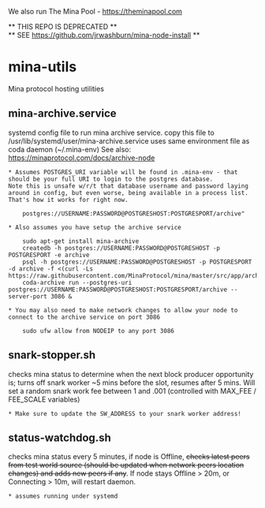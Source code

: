 We also run The Mina Pool - https://theminapool.com

** THIS REPO IS DEPRECATED **  
** SEE https://github.com/jrwashburn/mina-node-install **

# mina-utils
Mina protocol hosting utilities 

## mina-archive.service

systemd config file to run mina archive service. 
copy this file to /usr/lib/systemd/user/mina-archive.service
uses same environment file as coda daemon (~/.mina-env)
See also: https://minaprotocol.com/docs/archive-node 
	
	* Assumes POSTGRES_URI variable will be found in .mina-env - that should be your full URI to login to the postgres database. 
	Note this is unsafe w/r/t that database username and password laying around in config, but even worse, being available in a process list. 
	That's how it works for right now.
		
		postgres://USERNAME:PASSWORD@POSTGRESHOST:POSTGRESPORT/archive"

	* Also assumes you have setup the archive service
		
		sudo apt-get install mina-archive
		createdb -h postgres://USERNAME:PASSWORD@POSTGRESHOST -p POSTGRESPORT -e archive
		psql -h postgres://USERNAME:PASSWORD@POSTGRESHOST -p POSTGRESPORT -d archive -f <(curl -Ls https://raw.githubusercontent.com/MinaProtocol/mina/master/src/app/archive/create_schema.sql)
		coda-archive run --postgres-uri postgres://USERNAME:PASSWORD@POSTGRESHOST:POSTGRESPORT/archive --server-port 3086 &
	
	* You may also need to make network changes to allow your node to connect to the archive service on port 3086
	
		sudo ufw allow from NODEIP to any port 3086


## snark-stopper.sh

checks mina status to determine when the next block producer opportunity is; turns off snark worker ~5 mins before the slot, resumes after 5 mins. Will set a random snark work fee between 1 and .001 (controlled with MAX_FEE / FEE_SCALE variables) 

	* Make sure to update the SW_ADDRESS to your snark worker address!


## status-watchdog.sh

checks mina status every 5 minutes, if node is Offline, ~~checks latest peers from test world source (should be updated when network peers location changes) and adds new peers if any~~. If node stays Offline > 20m, or Connecting > 10m, will restart daemon.

	* assumes running under systemd


